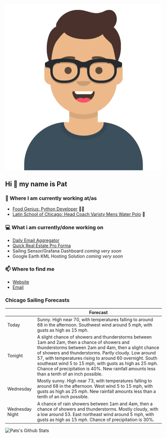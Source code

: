 [![Social banner for p-j-falconer](https://raw.githubusercontent.com/P-J-FALCONER/P-J-FALCONER/master/assets/avataaars.svg)](https://patfalconer.com/)
## Hi :wave: my name is Pat

### 💼 Where I am currently working at/as
- [Food Genius: Python Developer](https://getfoodgenius.com/) 🍔🐍
- [Latin School of Chicago: Head Coach Varisty Mens Water Polo](https://www.latinschool.org/) 🤽


### 💻 What i am currently/done working on
 - [Daily Email Aggregator](https://github.com/P-J-FALCONER/dott_daily_mail)
 - [Quick Real Estate Pro Forma](https://github.com/P-J-FALCONER/henry)
 - Sailing Sensor/Grafana Dashboard *coming very soon*
 - Google Earth KML Hosting Solution *coming very soon*

### 📫 Where to find me
 - [Website](https://patfalconer.com/)
 - [Email](mailto:patrick.j.falconer@gmail.com)


### Chicago Sailing Forecasts
|   | Forecast  |
|---|---|
| Today | Sunny. High near 70, with temperatures falling to around 68 in the afternoon. Southwest wind around 5 mph, with gusts as high as 15 mph. |
| Tonight | A slight chance of showers and thunderstorms between 1am and 2am, then a chance of showers and thunderstorms between 2am and 4am, then a slight chance of showers and thunderstorms. Partly cloudy. Low around 57, with temperatures rising to around 60 overnight. South southeast wind 5 to 15 mph, with gusts as high as 25 mph. Chance of precipitation is 40%. New rainfall amounts less than a tenth of an inch possible. |
| Wednesday | Mostly sunny. High near 73, with temperatures falling to around 68 in the afternoon. West wind 5 to 15 mph, with gusts as high as 25 mph. New rainfall amounts less than a tenth of an inch possible. |
| Wednesday Night | A chance of rain showers between 1am and 4am, then a chance of showers and thunderstorms. Mostly cloudy, with a low around 53. East northeast wind around 5 mph, with gusts as high as 15 mph. Chance of precipitation is 30%. |

![Pats's Github Stats](https://github-readme-stats.vercel.app/api?username=p-j-falconer&show_icons=true&theme=radical)

